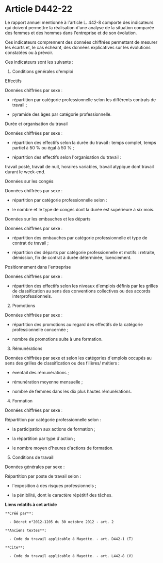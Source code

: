 # Article D442-22

Le rapport annuel mentionné à l'article L. 442-8 comporte des indicateurs qui doivent permettre la réalisation d'une analyse
de la situation comparée des femmes et des hommes dans l'entreprise et de son évolution. 

Ces indicateurs comprennent des données chiffrées permettant de mesurer les écarts et, le cas échéant, des données
explicatives sur les évolutions constatées ou à prévoir. 

Ces indicateurs sont les suivants : 

1. Conditions générales d'emploi 

Effectifs 

Données chiffrées par sexe :

- répartition par catégorie professionnelle selon les différents contrats de travail ;

- pyramide des âges par catégorie professionnelle. 

Durée et organisation du travail 

Données chiffrées par sexe :

- répartition des effectifs selon la durée du travail : temps complet, temps partiel à 50 % ou égal à 50 % ;

- répartition des effectifs selon l'organisation du travail : 

travail posté, travail de nuit, horaires variables, travail atypique dont travail durant le week-end. 

Données sur les congés 

Données chiffrées par sexe :

- répartition par catégorie professionnelle selon :

- le nombre et le type de congés dont la durée est supérieure à six mois. 

Données sur les embauches et les départs 

Données chiffrées par sexe :

- répartition des embauches par catégorie professionnelle et type de contrat de travail ;

- répartition des départs par catégorie professionnelle et motifs : retraite, démission, fin de contrat à durée déterminée,
licenciement. 

Positionnement dans l'entreprise 

Données chiffrées par sexe :

- répartition des effectifs selon les niveaux d'emplois définis par les grilles de classification au sens des conventions
collectives ou des accords interprofessionnels. 

2. Promotions 

Données chiffrées par sexe :

- répartition des promotions au regard des effectifs de la catégorie professionnelle concernée ;

- nombre de promotions suite à une formation. 

3. Rémunérations 

Données chiffrées par sexe et selon les catégories d'emplois occupés au sens des grilles de classification ou des filières/
métiers :

- éventail des rémunérations ;

- rémunération moyenne mensuelle ;

- nombre de femmes dans les dix plus hautes rémunérations. 

4. Formation 

Données chiffrées par sexe : 

Répartition par catégorie professionnelle selon :

- la participation aux actions de formation ;

- la répartition par type d'action ;

- le nombre moyen d'heures d'actions de formation. 

5. Conditions de travail 

Données générales par sexe : 

Répartition par poste de travail selon :

- l'exposition à des risques professionnels ;

- la pénibilité, dont le caractère répétitif des tâches.

**Liens relatifs à cet article**

	**Créé par**:

	  - Décret n°2012-1205 du 30 octobre 2012 - art. 2

	**Anciens textes**:

	  - Code du travail applicable à Mayotte. - art. D442-1 (T)

	**Cite**:

	  - Code du travail applicable à Mayotte. - art. L442-8 (V)
